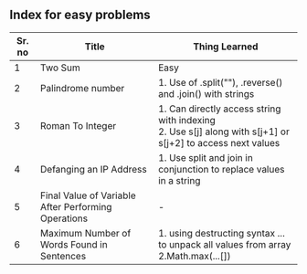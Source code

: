 ## Index for easy problems

| Sr. no         | Title                                             | Thing Learned                               |
| -------------- |---------------------------------------------------|---------------------------------------------|
|1               |Two Sum                                            |Easy                                         |
|2               |Palindrome number                                  |1. Use of .split(""), .reverse() and .join() with strings                                        |
|3               |Roman To Integer                                   |1. Can directly access string with indexing <br> 2. Use s[j] along with s[j+1] or s[j+2] to access next values |
|4               |Defanging an IP Address                            |1. Use split and join in conjunction to replace values in a string  |
|5               |Final Value of Variable After Performing Operations| - |
|6               |Maximum Number of Words Found in Sentences         |1. using destructing syntax ... to unpack all values from array <br> 2.Math.max(...[])  |